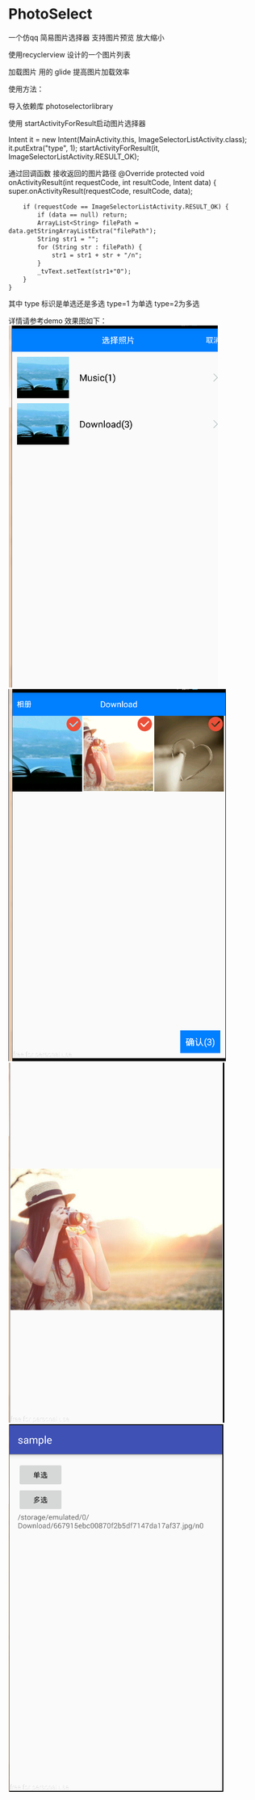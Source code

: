 # PhotoSelect
一个仿qq 简易图片选择器 支持图片预览 放大缩小


使用recyclerview 设计的一个图片列表 

加载图片 用的 glide 提高图片加载效率

使用方法：

导入依赖库 photoselectorlibrary

使用 startActivityForResult启动图片选择器

 Intent it = new Intent(MainActivity.this, ImageSelectorListActivity.class);
                it.putExtra("type", 1);
                startActivityForResult(it, ImageSelectorListActivity.RESULT_OK);
                
  通过回调函数 接收返回的图片路径 
     @Override
    protected void onActivityResult(int requestCode, int resultCode, Intent data) {
        super.onActivityResult(requestCode, resultCode, data);

        if (requestCode == ImageSelectorListActivity.RESULT_OK) {
            if (data == null) return;
            ArrayList<String> filePath = data.getStringArrayListExtra("filePath");
            String str1 = "";
            for (String str : filePath) {
                str1 = str1 + str + "/n";
            }
            _tvText.setText(str1+"0");
        }
    }

其中 type 标识是单选还是多选
type=1 为单选  type=2为多选

详情请参考demo
效果图如下：
![image](https://github.com/a479889183/PhotoSelect/blob/master/image1.png )
![image](https://github.com/a479889183/PhotoSelect/blob/master/image2.png ) 
![image](https://github.com/a479889183/PhotoSelect/blob/master/image3.png ) 
![image](https://github.com/a479889183/PhotoSelect/blob/master/image4.png ) 
